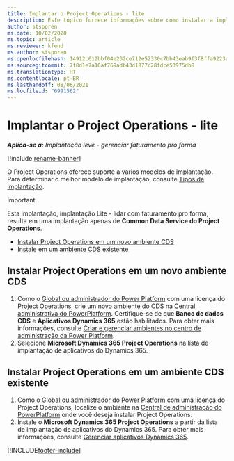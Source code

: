 ```yaml
---
title: Implantar o Project Operations - lite
description: Este tópico fornece informações sobre como instalar a implantação simplificada do Project Operations - transação para faturamento pro forma.
author: stsporen
ms.date: 10/02/2020
ms.topic: article
ms.reviewer: kfend
ms.author: stsporen
ms.openlocfilehash: 14912c612bbf04e232ce712e52330c7bb43eab9f3f8ffa9223a2d2f9ce95eb72
ms.sourcegitcommit: 7f8d1e7a16af769adb43d1877c28fdce53975db8
ms.translationtype: HT
ms.contentlocale: pt-BR
ms.lasthandoff: 08/06/2021
ms.locfileid: "6991562"
---
```

# <a name="deploy-project-operations---lite"></a>Implantar o Project Operations - lite

_**Aplica-se a:** Implantação leve - gerenciar faturamento pro forma_

[!include [rename-banner](~/includes/cc-data-platform-banner.md)]

O Project Operations oferece suporte a vários modelos de implantação. Para determinar o melhor modelo de implantação, consulte [Tipos de implantação](determine-deployment-type.md).


> [!IMPORTANT]
> Esta implantação, implantação Lite - lidar com faturamento pro forma, resulta em uma implantação apenas de **Common Data Service do Project Operations**.

- [Instalar Project Operations em um novo ambiente CDS](#new)
- [Instale em um ambiente CDS existente](#existing)



## <a name="install-project-operations-to-a-new-cds-environment"></a><a name="new"></a>Instalar Project Operations em um novo ambiente CDS

1. Como o [Global ou administrador do Power Platform](/power-platform/admin/global-service-administrators-can-administer-without-license) com uma licença do Project Operations, crie um novo ambiente do CDS na [Central administrativa do PowerPlatform](https://admin.powerplatform.com). Certifique-se de que **Banco de dados CDS** e **Aplicativos Dynamics 365** estão habilitados. Para obter mais informações, consulte [Criar e gerenciar ambientes no centro de administração da Power Platform](/power-platform/admin/create-environment#create-an-environment-in-the-power-platform-admin-center).
2. Selecione **Microsoft Dynamics 365 Project Operations** na lista de implantação de aplicativos do Dynamics 365.


## <a name="install-project-operations-to-an-existing-cds-environment"></a><a name="existing"></a>Instalar Project Operations em um ambiente CDS existente

1. Como o [Global ou administrador do Power Platform](/power-platform/admin/global-service-administrators-can-administer-without-license) com uma licença do Project Operations, localize o ambiente na [Central de administração do PowerPlatform](https://admin.powerplatform.com) onde você deseja instalar Project Operations.
2. Instale o **Microsoft Dynamics 365 Project Operations** a partir da lista de implantação de aplicativos do Dynamics 365. Para obter mais informações, consulte [Gerenciar aplicativos Dynamics 365](/power-platform/admin/manage-apps).




[!INCLUDE[footer-include](../includes/footer-banner.md)]